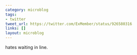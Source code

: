 ```yaml
---
category: microblog
tags:
- twitter
tweet_url: https://twitter.com/ExMember/status/926580316
links: []
layout: microblog
---
```

hates waiting in line.
